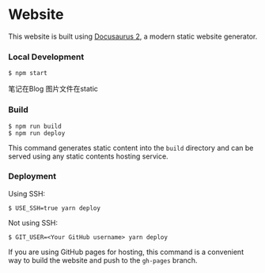 # Website

This website is built using [Docusaurus 2](https://docusaurus.io/), a modern static website generator.


### Local Development

```
$ npm start
```

笔记在Blog 图片文件在static

### Build

```
$ npm run build
$ npm run deploy
```

This command generates static content into the `build` directory and can be served using any static contents hosting service.

### Deployment

Using SSH:

```
$ USE_SSH=true yarn deploy
```

Not using SSH:

```
$ GIT_USER=<Your GitHub username> yarn deploy
```

If you are using GitHub pages for hosting, this command is a convenient way to build the website and push to the `gh-pages` branch.

